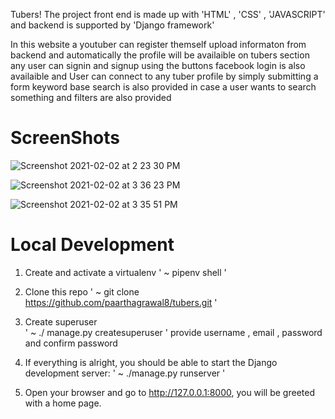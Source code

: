 Tubers!
The project front end is made up with 'HTML' , 'CSS' , 'JAVASCRIPT' and backend is supported by 'Django framework' 

In this website a youtuber can register themself upload informaton from backend and automatically the profile will be availaible on tubers section 
any user can signin and signup using the buttons facebook login is also availaible and User can connect to any tuber profile by simply submitting a form
keyword base search is also provided in case a user wants to search something and filters are also provided


# ScreenShots
![Screenshot 2021-02-02 at 2 23 30 PM](https://user-images.githubusercontent.com/68472314/106584462-38dfda80-656c-11eb-8fac-cfc249fd17d2.png)

![Screenshot 2021-02-02 at 3 36 23 PM](https://user-images.githubusercontent.com/68472314/106584650-72b0e100-656c-11eb-9fc4-a17a2f6b8b88.png)

![Screenshot 2021-02-02 at 3 35 51 PM](https://user-images.githubusercontent.com/68472314/106584668-76446800-656c-11eb-9df3-aaa68957e2b2.png)



# Local Development

1. Create and activate a virtualenv
 ' ~ pipenv shell '

2. Clone this repo
 ' ~  git clone https://github.com/paarthagrawal8/tubers.git '

3. Create superuser  
 ' ~  ./ manage.py createsuperuser '
provide username , email , password and confirm password

4. If everything is alright, you should be able to start the Django development server: 
 ' ~  ./manage.py runserver '

5. Open your browser and go to http://127.0.0.1:8000, you will be greeted with a home page.
